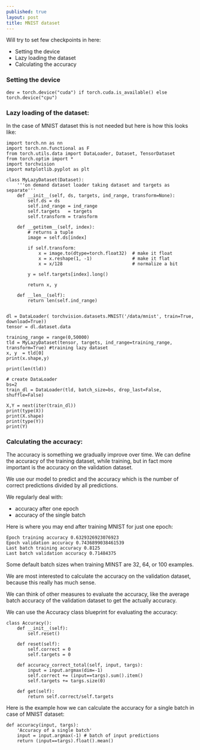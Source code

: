 ```yaml
---
published: true
layout: post
title: MNIST dataset
---
```


Will try to set few checkpoints in here:

* Setting the device
* Lazy loading the dataset
* Calculating the accuracy


### Setting the device
```
dev = torch.device("cuda") if torch.cuda.is_available() else torch.device("cpu")
```

### Lazy loading of the dataset:

In the case of MNIST dataset this is not needed but here is how this looks like:

```
import torch.nn as nn
import torch.nn.functional as F
from torch.utils.data import DataLoader, Dataset, TensorDataset
from torch.optim import *
import torchvision
import matplotlib.pyplot as plt

class MyLazyDataset(Dataset):
    '''on demand dataset loader taking dataset and targets as separate'''
    def __init__(self, ds, targets, ind_range, transform=None):
        self.ds = ds
        self.ind_range = ind_range
        self.targets   = targets
        self.transform = transform
        
    def __getitem__(self, index):
        # returns a tuple
        image = self.ds[index]
        
        if self.transform:
            x = image.to(dtype=torch.float32)  # make it float           
            x = x.reshape(1, -1)               # make it flat
            x = x/128                          # normalize a bit
            
        y = self.targets[index].long()
        
        return x, y
    
    def __len__(self):        
        return len(self.ind_range)
    

dl = DataLoader( torchvision.datasets.MNIST('/data/mnist', train=True, download=True))
tensor = dl.dataset.data

training_range = range(0,50000)
tld = MyLazyDataset(tensor, targets, ind_range=training_range, transform=True) #training lazy dataset
x, y  = tld[0]
print(x.shape,y)

print(len(tld))

# create DataLoader
bs=2
train_dl = DataLoader(tld, batch_size=bs, drop_last=False, shuffle=False)

X,Y = next(iter(train_dl))
print(type(X))
print(X.shape)
print(type(Y))
print(Y)
```

### Calculating the accuracy:

The accuracy is something we gradually improve over time.
We can define the accuracy of the training dataset, while training, but
in fact more important is the accuracy on the validation dataset.

We use our model to predict and the accuracy which is the number of correct predictions divided by all predictions.

We regularly deal with:

* accuracy after one epoch 
* accuracy of the single batch

Here is where you may end after training MNIST for just one epoch:
```
Epoch training accuracy 0.6329326923076923
Epoch validation accuracy 0.7436899038461539
Last batch training accuracy 0.8125
Last batch validation accuracy 0.71484375
```

Some default batch sizes when training MINST are 32, 64, or 100 examples.

We are most interested to calculate the accuracy on the validation dataset, because this really has much sense. 

We can think of other measures to evaluate the accuracy, like the average batch accuracy of the validation dataset to get the actually accuracy.

We can use the Accuracy class blueprint for evaluating the accuracy:

```
class Accuracy():
    def __init__(self):
        self.reset()
        
    def reset(self):
        self.correct = 0
        self.targets = 0
    
    def accuracy_correct_total(self, input, targs):  
        input = input.argmax(dim=-1) 
        self.correct += (input==targs).sum().item()
        self.targets += targs.size(0)
        
    def get(self):
        return self.correct/self.targets
```

Here is the example how we can calculate the accuracy for a single batch in case of MNIST dataset:
```
def accuracy(input, targs):  
    'Accuracy of a single batch'
    input = input.argmax(-1) # batch of input predictions   
    return (input==targs).float().mean()  
```